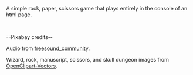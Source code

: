 <p>A simple rock, paper, scissors game that plays entirely in the console of an html page.</p>
<br>
<p>--Pixabay credits--</p>
<p>Audio from <a href="https://pixabay.com/users/freesound_community-46691455/">freesound_community</a>.</p>
<p>Wizard, rock, manuscript, scissors, and skull dungeon images from <a href="https://pixabay.com/users/openclipart-vectors-30363/">OpenClipart-Vectors</a>.</p>
